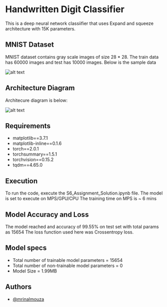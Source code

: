 
# Handwritten Digit Classifier

This is a deep neural network classiifier that uses Expand and squeeze architecture with 15K parameters.

## MNIST Dataset

MNIST dataset contains gray scale images of size 28 * 28.
The train data has 60000 images and test has 10000 images.
Below is the sample data

![alt text](https://github.com/mrinalmouza/TSAI_S6/blob/main/output.png "Sample Data")

## Architecture Diagram
Architecure diagram is below:

![alt text](https://github.com/mrinalmouza/TSAI_S6/blob/main/MNIST_20K_Mrinal.png "Architecure Diagram")

## Requirements
* matplotlib==3.7.1
* matplotlib-inline==0.1.6
* torch==2.0.1
* torchsummary==1.5.1
* torchvision==0.15.2
* tqdm==4.65.0

## Execution
To run the code, execute the S6_Assignment_Solution.ipynb file.
The model is set to execute on MPS/GPU/CPU
The training time on MPS is ~ 6 mins 

## Model Accuracy and Loss
The model reached and accuracy of 99.55% on test set with total params as 15654
The loss function used here was Crossentropy loss.

## Model specs
* Total number of trainable model parameters = 15654
* Total number of non-trainable model parameters = 0
* Model Size = 1.99MB

## Authors

- [@mrinalmouza](https://github.com/mrinalmouza)



